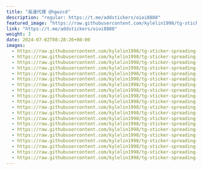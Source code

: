 ```yaml
---
title: "高速代理 @hgwzcd"
description: "regular: https://t.me/addstickers/oioi8888"
featured_image: "https://raw.githubusercontent.com/kylelin1998/tg-sticker-spreading-worldwide-images/main/img/5af9e385-3b23-4dae-818e-ec529af19c91.jpg"
link: "https://t.me/addstickers/oioi8888"
weight: 3
date: 2024-07-02T08:28:26+08:00
images:
  - https://raw.githubusercontent.com/kylelin1998/tg-sticker-spreading-worldwide-images/main/img/5af9e385-3b23-4dae-818e-ec529af19c91.jpg
  - https://raw.githubusercontent.com/kylelin1998/tg-sticker-spreading-worldwide-images/main/img/d71fa98c-7e5f-4f20-be59-e3bba88e2516.jpg
  - https://raw.githubusercontent.com/kylelin1998/tg-sticker-spreading-worldwide-images/main/img/442f8dd6-7fc4-42e4-b130-91b202597535.jpg
  - https://raw.githubusercontent.com/kylelin1998/tg-sticker-spreading-worldwide-images/main/img/79c61e19-e952-46db-9d9f-94442479520b.jpg
  - https://raw.githubusercontent.com/kylelin1998/tg-sticker-spreading-worldwide-images/main/img/06fbe326-585a-41cd-84fc-159456e57cc4.jpg
  - https://raw.githubusercontent.com/kylelin1998/tg-sticker-spreading-worldwide-images/main/img/5f896ce4-3aa0-4d47-9f43-ed6be66e25ca.jpg
  - https://raw.githubusercontent.com/kylelin1998/tg-sticker-spreading-worldwide-images/main/img/b376693e-b198-4da7-a35b-a88f7f99cc0c.jpg
  - https://raw.githubusercontent.com/kylelin1998/tg-sticker-spreading-worldwide-images/main/img/59c9a6dd-1566-4beb-b446-0280d0aef717.jpg
  - https://raw.githubusercontent.com/kylelin1998/tg-sticker-spreading-worldwide-images/main/img/96104774-5d2e-4bbb-8fbf-263058250ba3.jpg
  - https://raw.githubusercontent.com/kylelin1998/tg-sticker-spreading-worldwide-images/main/img/745257b2-dbb2-4792-a751-e287ce79cc36.jpg
  - https://raw.githubusercontent.com/kylelin1998/tg-sticker-spreading-worldwide-images/main/img/939375d5-74a6-4adf-b2e0-bc3eb9a8a4d6.jpg
  - https://raw.githubusercontent.com/kylelin1998/tg-sticker-spreading-worldwide-images/main/img/c7106302-8c85-4473-a74c-72062b1414a0.jpg
  - https://raw.githubusercontent.com/kylelin1998/tg-sticker-spreading-worldwide-images/main/img/f2a6450a-5bd0-44ba-8d6b-09a97b7d088f.jpg
  - https://raw.githubusercontent.com/kylelin1998/tg-sticker-spreading-worldwide-images/main/img/d2da6548-2f0f-4eb3-84bc-0385076714f0.jpg
  - https://raw.githubusercontent.com/kylelin1998/tg-sticker-spreading-worldwide-images/main/img/14128c4a-cd81-4be0-be8e-ba6c22c9ef3c.jpg
  - https://raw.githubusercontent.com/kylelin1998/tg-sticker-spreading-worldwide-images/main/img/2faa4b74-69f0-4205-b048-419ac8f123d7.jpg
  - https://raw.githubusercontent.com/kylelin1998/tg-sticker-spreading-worldwide-images/main/img/cd217c7c-82ee-4500-a084-af62b35d4fff.jpg
  - https://raw.githubusercontent.com/kylelin1998/tg-sticker-spreading-worldwide-images/main/img/6925ce06-3617-463f-bb83-38829d55c9b9.jpg
  - https://raw.githubusercontent.com/kylelin1998/tg-sticker-spreading-worldwide-images/main/img/8ca301b2-e8a7-4780-baa4-4f4e38aa67f5.jpg
  - https://raw.githubusercontent.com/kylelin1998/tg-sticker-spreading-worldwide-images/main/img/cb53b302-a020-40a8-9b23-c4089c4c7020.jpg
---
```

